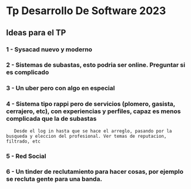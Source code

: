 # Tp Desarrollo De Software 2023
 
## Ideas para el TP
 
 ### 1 - Sysacad nuevo y moderno
 ### 2 - Sistemas de subastas, esto podria ser online. Preguntar si es complicado
 ### 3 - Un uber pero con algo en especial
 ### 4 - Sistema tipo rappi pero de servicios (plomero, gasista, cerrajero, etc), con experiencias y perfiles, capaz es menos complicada que la de subastas
       Desde el log in hasta que se hace el arreglo, pasando por la busqueda y eleccion del profesional. Ver temas de reputacion, filtrado, etc
 ### 5 - Red Social
 ### 6 - Un tinder de reclutamiento para hacer cosas, por ejemplo se recluta gente para una banda.

